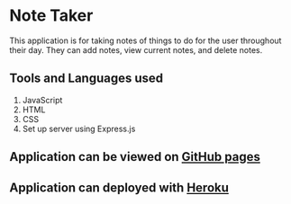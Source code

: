# Note Taker
This application is for taking notes of things to do for the user throughout their day. They can add notes, view current notes, and delete notes. 

## Tools and Languages used 
1. JavaScript
2. HTML 
3. CSS
4. Set up server using Express.js

## Application can be viewed on [GitHub pages](https://github.com/JoshCarter8400/note-taker/deployments/activity_log?environment=github-pages)
## Application can deployed with [Heroku](https://nameless-stream-53113.herokuapp.com/)
